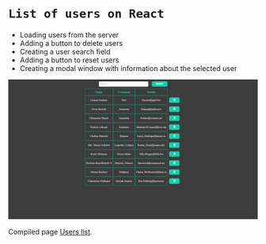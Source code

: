 # `List of users on React`

- Loading users from the server
- Adding a button to delete users
- Creating a user search field
- Adding a button to reset users
- Creating a modal window with information about the selected user

 <img src="./src/img/user_list.png" width="900" alt="Users list app">

Сompiled page [Users list](https://users-list-one-flax.vercel.app/?).
